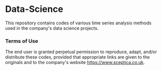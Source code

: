 # Data-Science
This repository contains codes of various time series analysis methods used in the company's data science projects.

### Terms of Use
The end user is granted perpetual permission to reproduce, adapt, and/or distribute these codes, provided that appropriate links are given to the originals and to the company's website https://www.sceptica.co.uk.